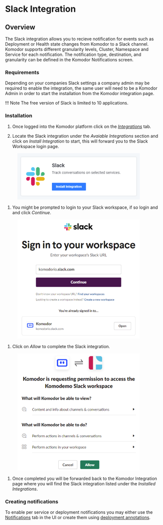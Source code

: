 # Slack Integration

## Overview

The Slack integration allows you to recieve notification for events such as Deployment or Health state changes from Komodor to a Slack channel. Komodor supports different granularity levels, Cluster, Namespace and Service for each notification. The notification type, destination, and granularity can be defined in the Komodor Notifications screen.

### Requirements
Depending on your companies Slack settings a company admin may be required to enable the integration, the same user will need to be a Komodor Admin in order to start the installation from the Komodor integration page.

!!! Note The free version of Slack is limited to 10 applications.

### Installation

1. Once logged into the Komodor platform click on the [_Integrations_][3] tab.

1. Locate the Slack integration under the _Avaiable Integrations_ section and click on _Install Integration_ to start, this will forward you to the Slack Workspace login page.

<figure>
    <img src="./img/slack/install_integration.png" width="400">
</figure>

1. You might be prompted to login to your Slack workspace, if so login and and click _Continue_.

<figure>
    <img src="./img/slack/slack_step1.png" width="400">
</figure>

1. Click on _Allow_ to complete the Slack integration.

<figure>
    <img src="./img/slack/slack_step2.png" width="400">
</figure>

1. Once completed you will be forwarded back to the Komodor Integration page where you will find the Slack integration listed under the _Installed Integrations_.

### Creating notifications
To enable per service or deployment notifications you may either use the [Notifications][1] tab in the UI or create them using [deployment annotations][2].

[1]: https://app.komodor.com/main/notifications
[2]: https://docs.komodor.com/Learn/Annotations.html#notifications
[3]: https://app.komodor.com/main/integration
